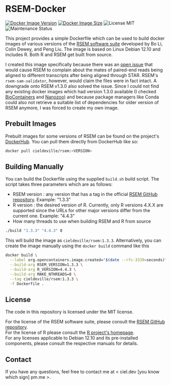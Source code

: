 # RSEM-Docker
[![Docker Image Version](https://img.shields.io/docker/v/cieldeville/rsem?label=Image%20Version)](https://hub.docker.com/r/cieldeville/rsem) [![Docker Image Size](https://img.shields.io/docker/image-size/cieldeville/rsem?label=Image%20Size)](https://hub.docker.com/r/cieldeville/rsem) ![License MIT](https://img.shields.io/badge/License-MIT-blue) ![Maintenance Status](https://img.shields.io/badge/Maintenance%20Status-Inactive-yellow
)

This project provides a simple Dockerfile which can be used to build docker images of various versions of the [RSEM software suite](https://github.com/deweylab/RSEM) developed by Bo Li, Colin Dewey, and Peng Liu. The image is based on Linux Debian 12.10 and includes R. Both R and RSEM get built from source.

I created this image specifically because there was an [open issue](https://github.com/deweylab/RSEM/issues/126) that would cause RSEM to complain about the mates of paired-end reads being aligned to different transcripts after being aligned through STAR. RSEM's `rsem-sam-validator`, however, would claim the files were in fact intact. A downgrade onto RSEM v1.3.0 also solved the issue. Since I could not find any existing docker images which had version 1.3.0 available (I checked [BioContainers](https://hub.docker.com/r/biocontainers/rsem) and [Nanozoo](https://hub.docker.com/r/nanozoo/rsem)) and because package managers like Conda could also not retrieve a suitable list of dependencies for older version of RSEM anymore, I was forced to create my own image.

## Prebuilt Images

Prebuilt images for some versions of RSEM can be found on the project's [DockerHub](https://hub.docker.com/r/cieldeville/rsem). You can pull them directly from DockerHub like so:

```bash
docker pull cieldeville/rsem:<VERSION>
```

## Building Manually

You can build the Dockerfile using the supplied `build.sh` build script. The script takes three parameters which are as follows:
- RSEM version : any version that has a tag in the official [RSEM GitHub repository](https://github.com/deweylab/RSEM). Example: "1.3.3"
- R version : the desired version of R. Currently, only R versions 4.X.X are supported since the URLs for other major versions differ from the current one. Example: "4.4.3"
- How many threads to use when building RSEM and R from source

```bash
./build "1.3.3" "4.4.3" 8
```

This will build the image as `cieldeville/rsem:1.3.3`. Alternatively, you can create the image manually using the `docker build` command like this

```bash
docker build \
  --label org.opencontainers.image.created="$(date --rfc-3339=seconds)" \
  --build-arg RSEM_VERSION=1.3.3 \
  --build-arg R_VERSION=4.4.3 \
  --build-arg MAKE_NTHREADS=8 \
  --tag cieldeville/rsem:1.3.3 \
  -f Dockerfile .
```

## License

The code in this repository is licensed under the MIT license.

For the license of the RSEM software suite, please consult the [RSEM GitHub repository](https://github.com/deweylab/RSEM).  
For the license of R please consult the [R project's homepage](https://www.r-project.org/Licenses/).  
For any licenses applicable to Debian 12.10 and its pre-installed components, please consult the respective manuals for details.


## Contact

If you have any questions, feel free to contact me at < ciel.dev \[you know which sign\] pm.me >.
